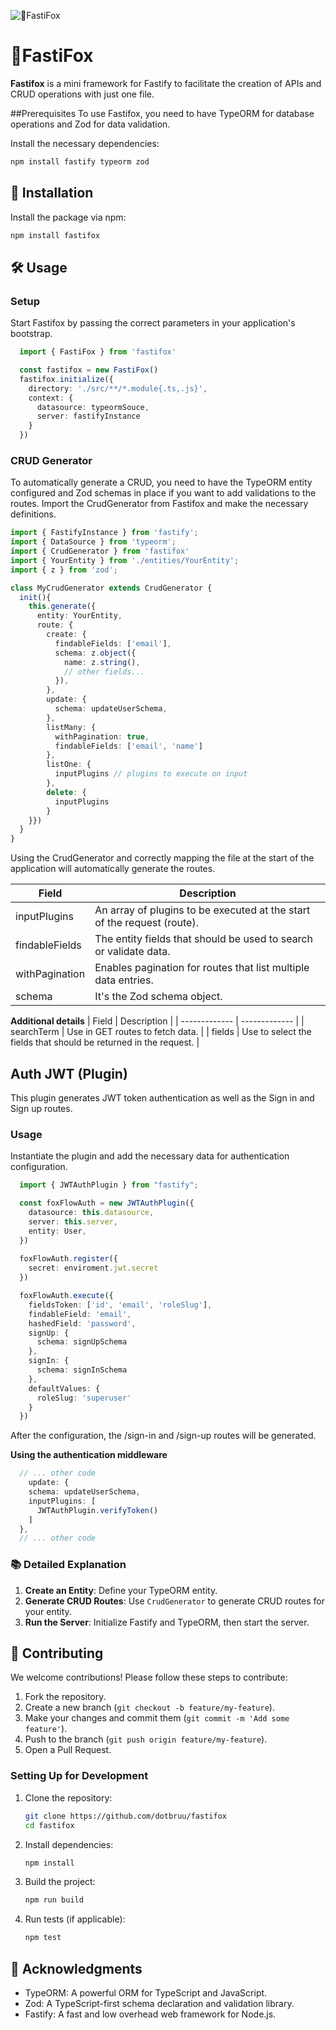 ![🦊FastiFox](https://uploaddeimagens.com.br/images/004/794/703/full/Design_sem_nome.png)
# 🦊FastiFox

**Fastifox** is a mini framework for Fastify to facilitate the creation of APIs and CRUD operations with just one file.

##Prerequisites
To use Fastifox, you need to have TypeORM for database operations and Zod for data validation.

Install the necessary dependencies:

```sh
npm install fastify typeorm zod
```

## 🚀 Installation

Install the package via npm:

```sh
npm install fastifox
```

## 🛠️ Usage

### Setup
Start Fastifox by passing the correct parameters in your application's bootstrap.

```typescript
  import { FastiFox } from 'fastifox'

  const fastifox = new FastiFox()
  fastifox.initialize({
    directory: './src/**/*.module{.ts,.js}',
    context: {
      datasource: typeormSouce,
      server: fastifyInstance
    }
  })
```

### CRUD Generator
To automatically generate a CRUD, you need to have the TypeORM entity configured and Zod schemas in place if you want to add validations to the routes.
Import the CrudGenerator from Fastifox and make the necessary definitions.

```typescript
import { FastifyInstance } from 'fastify';
import { DataSource } from 'typeorm';
import { CrudGenerator } from 'fastifox'
import { YourEntity } from './entities/YourEntity';
import { z } from 'zod';

class MyCrudGenerator extends CrudGenerator {
  init(){
    this.generate({
      entity: YourEntity,
      route: {
        create: {
          findableFields: ['email'],
          schema: z.object({
            name: z.string(),
            // other fields...
          }),
        },
        update: {
          schema: updateUserSchema,
        },
        listMany: {
          withPagination: true,
          findableFields: ['email', 'name']
        },
        listOne: {
          inputPlugins // plugins to execute on input
        },
        delete: {
          inputPlugins
        }
    }})
  }
}
```
Using the CrudGenerator and correctly mapping the file at the start of the application will automatically generate the routes.

| Field  | Description |
| ------------- | ------------- |
| inputPlugins  | An array of plugins to be executed at the start of the request (route). |
| findableFields  | The entity fields that should be used to search or validate data. |
| withPagination  | Enables pagination for routes that list multiple data entries. |
| schema  | It's the Zod schema object. |

**Additional details**
| Field  | Description |
| ------------- | ------------- |
| searchTerm  | Use in GET routes to fetch data. |
| fields  | Use to select the fields that should be returned in the request. |

## Auth JWT (Plugin)
This plugin generates JWT token authentication as well as the Sign in and Sign up routes.

### Usage
Instantiate the plugin and add the necessary data for authentication configuration.

```typescript
  import { JWTAuthPlugin } from "fastify";

  const foxFlowAuth = new JWTAuthPlugin({
    datasource: this.datasource,
    server: this.server,
    entity: User,
  })
  
  foxFlowAuth.register({
    secret: enviroment.jwt.secret
  })

  foxFlowAuth.execute({
    fieldsToken: ['id', 'email', 'roleSlug'],
    findableField: 'email',
    hashedField: 'password',
    signUp: {
      schema: signUpSchema
    },
    signIn: {
      schema: signInSchema
    },
    defaultValues: {
      roleSlug: 'superuser'
    }
  })
```
After the configuration, the /sign-in and /sign-up routes will be generated.

**Using the authentication middleware**

```typescript
  // ... other code
    update: {
    schema: updateUserSchema,
    inputPlugins: [
      JWTAuthPlugin.verifyToken()
    ]
  },
  // ... other code
```



### 📚 Detailed Explanation

1. **Create an Entity**: Define your TypeORM entity.
2. **Generate CRUD Routes**: Use `CrudGenerator` to generate CRUD routes for your entity.
3. **Run the Server**: Initialize Fastify and TypeORM, then start the server.

## 🤝 Contributing

We welcome contributions! Please follow these steps to contribute:

1. Fork the repository.
2. Create a new branch (`git checkout -b feature/my-feature`).
3. Make your changes and commit them (`git commit -m 'Add some feature'`).
4. Push to the branch (`git push origin feature/my-feature`).
5. Open a Pull Request.

### Setting Up for Development

1. Clone the repository:

   ```sh
   git clone https://github.com/dotbruu/fastifox
   cd fastifox
   ```

2. Install dependencies:

   ```sh
   npm install
   ```

3. Build the project:

   ```sh
   npm run build
   ```

4. Run tests (if applicable):

   ```sh
   npm test
   ```

## 🙌 Acknowledgments

- TypeORM: A powerful ORM for TypeScript and JavaScript.
- Zod: A TypeScript-first schema declaration and validation library.
- Fastify: A fast and low overhead web framework for Node.js.
